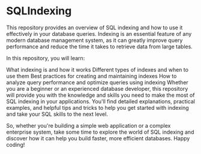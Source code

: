 # SQLIndexing

This repository provides an overview of SQL indexing and how to use it effectively in your database queries. Indexing is an essential feature of any modern database management system, as it can greatly improve query performance and reduce the time it takes to retrieve data from large tables.

In this repository, you will learn:

What indexing is and how it works
Different types of indexes and when to use them
Best practices for creating and maintaining indexes
How to analyze query performance and optimize queries using indexing
Whether you are a beginner or an experienced database developer, this repository will provide you with the knowledge and skills you need to make the most of SQL indexing in your applications. You'll find detailed explanations, practical examples, and helpful tips and tricks to help you get started with indexing and take your SQL skills to the next level.

So, whether you're building a simple web application or a complex enterprise system, take some time to explore the world of SQL indexing and discover how it can help you build faster, more efficient databases. Happy coding!



